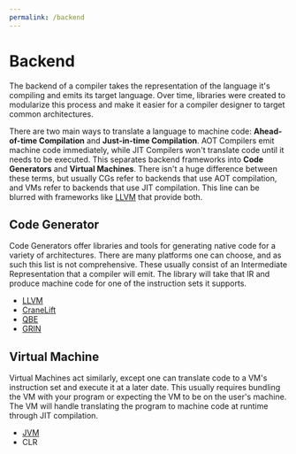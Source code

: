 ```yaml
---
permalink: /backend
---
```


# Backend

The backend of a compiler takes the representation of the language it's compiling and
emits its target language. Over time, libraries were created to modularize this process
and make it easier for a compiler designer to target common architectures.

There are two main ways to translate a language to machine code: **Ahead-of-time  Compilation** and **Just-in-time Compilation**. AOT Compilers emit machine code 
immediately, while JIT Compilers won't translate code until it needs to be executed.
This separates backend frameworks into **Code Generators** and **Virtual Machines**.
There isn't a huge difference between these terms, but usually CGs refer to backends 
that use AOT compilation, and VMs refer to backends that use JIT compilation. This line
can be blurred with frameworks like [LLVM](/llvm) that provide both.

## Code Generator

Code Generators offer libraries and tools for generating native code for a variety of
architectures. There are many platforms one can choose, and as such this list is not 
comprehensive. These usually consist of an Intermediate Representation that a compiler
will emit. The library will take that IR and produce machine code for one of the 
instruction sets it supports.

* [LLVM](/llvm)
* [CraneLift](https://github.com/bytecodealliance/wasmtime/tree/master/cranelift)
* [QBE](https://c9x.me/compile/)
* [GRIN](https://grin-compiler.github.io/)

## Virtual Machine

Virtual Machines act similarly, except one can translate code to a VM's instruction set
and execute it at a later date. This usually requires bundling the VM with your program
or expecting the VM to be on the user's machine. The VM will handle translating the
program to machine code at runtime through JIT compilation.

* [JVM](/jvm)
* CLR
